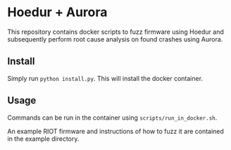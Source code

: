 # Hoedur + Aurora
This repository contains docker scripts to fuzz firmware using Hoedur and subsequently
perform root cause analysis on found crashes using Aurora.

## Install
Simply run `python install.py`. This will install the docker container.

## Usage
Commands can be run in the container using `scripts/run_in_docker.sh`.

An example RIOT firmware and instructions of how to fuzz it are contained in the example directory.



